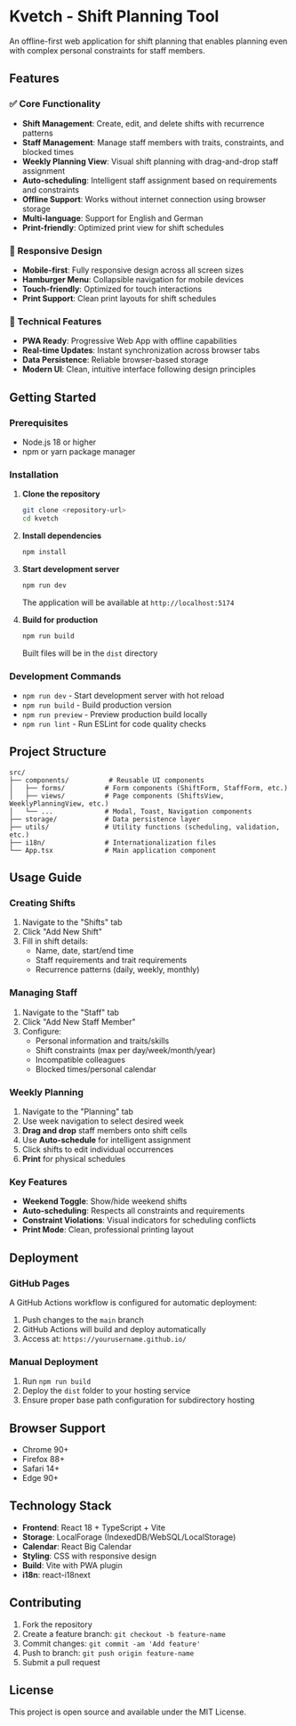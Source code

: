 # Kvetch - Shift Planning Tool

An offline-first web application for shift planning that enables planning even with complex personal constraints for staff members.

## Features

### ✅ Core Functionality

- **Shift Management**: Create, edit, and delete shifts with recurrence patterns
- **Staff Management**: Manage staff members with traits, constraints, and blocked times
- **Weekly Planning View**: Visual shift planning with drag-and-drop staff assignment
- **Auto-scheduling**: Intelligent staff assignment based on requirements and constraints
- **Offline Support**: Works without internet connection using browser storage
- **Multi-language**: Support for English and German
- **Print-friendly**: Optimized print view for shift schedules

### 📱 Responsive Design

- **Mobile-first**: Fully responsive design across all screen sizes
- **Hamburger Menu**: Collapsible navigation for mobile devices
- **Touch-friendly**: Optimized for touch interactions
- **Print Support**: Clean print layouts for shift schedules

### 🔧 Technical Features

- **PWA Ready**: Progressive Web App with offline capabilities
- **Real-time Updates**: Instant synchronization across browser tabs
- **Data Persistence**: Reliable browser-based storage
- **Modern UI**: Clean, intuitive interface following design principles

## Getting Started

### Prerequisites

- Node.js 18 or higher
- npm or yarn package manager

### Installation

1. **Clone the repository**

   ```bash
   git clone <repository-url>
   cd kvetch
   ```

2. **Install dependencies**

   ```bash
   npm install
   ```

3. **Start development server**

   ```bash
   npm run dev
   ```

   The application will be available at `http://localhost:5174`

4. **Build for production**

   ```bash
   npm run build
   ```

   Built files will be in the `dist` directory

### Development Commands

- `npm run dev` - Start development server with hot reload
- `npm run build` - Build production version
- `npm run preview` - Preview production build locally
- `npm run lint` - Run ESLint for code quality checks

## Project Structure

```text
src/
├── components/          # Reusable UI components
│   ├── forms/          # Form components (ShiftForm, StaffForm, etc.)
│   ├── views/          # Page components (ShiftsView, WeeklyPlanningView, etc.)
│   └── ...             # Modal, Toast, Navigation components
├── storage/            # Data persistence layer
├── utils/              # Utility functions (scheduling, validation, etc.)
├── i18n/               # Internationalization files
└── App.tsx             # Main application component
```

## Usage Guide

### Creating Shifts

1. Navigate to the "Shifts" tab
2. Click "Add New Shift"
3. Fill in shift details:
   - Name, date, start/end time
   - Staff requirements and trait requirements
   - Recurrence patterns (daily, weekly, monthly)

### Managing Staff

1. Navigate to the "Staff" tab
2. Click "Add New Staff Member"
3. Configure:
   - Personal information and traits/skills
   - Shift constraints (max per day/week/month/year)
   - Incompatible colleagues
   - Blocked times/personal calendar

### Weekly Planning

1. Navigate to the "Planning" tab
2. Use week navigation to select desired week
3. **Drag and drop** staff members onto shift cells
4. Use **Auto-schedule** for intelligent assignment
5. Click shifts to edit individual occurrences
6. **Print** for physical schedules

### Key Features

- **Weekend Toggle**: Show/hide weekend shifts
- **Auto-scheduling**: Respects all constraints and requirements
- **Constraint Violations**: Visual indicators for scheduling conflicts
- **Print Mode**: Clean, professional printing layout

## Deployment

### GitHub Pages

A GitHub Actions workflow is configured for automatic deployment:

1. Push changes to the `main` branch
2. GitHub Actions will build and deploy automatically
3. Access at: `https://yourusername.github.io/`

### Manual Deployment

1. Run `npm run build`
2. Deploy the `dist` folder to your hosting service
3. Ensure proper base path configuration for subdirectory hosting

## Browser Support

- Chrome 90+
- Firefox 88+
- Safari 14+
- Edge 90+

## Technology Stack

- **Frontend**: React 18 + TypeScript + Vite
- **Storage**: LocalForage (IndexedDB/WebSQL/LocalStorage)
- **Calendar**: React Big Calendar
- **Styling**: CSS with responsive design
- **Build**: Vite with PWA plugin
- **i18n**: react-i18next

## Contributing

1. Fork the repository
2. Create a feature branch: `git checkout -b feature-name`
3. Commit changes: `git commit -am 'Add feature'`
4. Push to branch: `git push origin feature-name`
5. Submit a pull request

## License

This project is open source and available under the MIT License.
